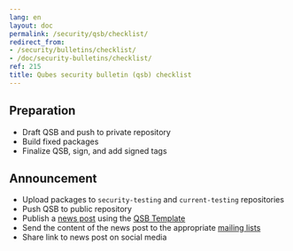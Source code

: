 ```yaml
---
lang: en
layout: doc
permalink: /security/qsb/checklist/
redirect_from:
- /security/bulletins/checklist/
- /doc/security-bulletins/checklist/
ref: 215
title: Qubes security bulletin (qsb) checklist
---
```


## Preparation

* Draft QSB and push to private repository
* Build fixed packages
* Finalize QSB, sign, and add signed tags

## Announcement

* Upload packages to `security-testing` and `current-testing` repositories
* Push QSB to public repository
* Publish a [news post](/news/) using the [QSB
  Template](/security/qsb/template/)
* Send the content of the news post to the appropriate [mailing
  lists](/support/)
* Share link to news post on social media
